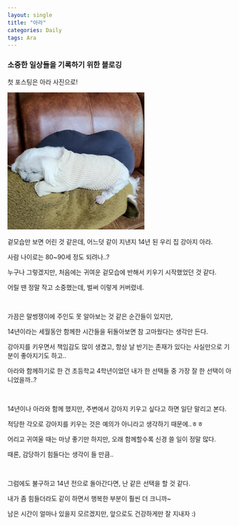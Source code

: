```yaml
---
layout: single
title: "아라"
categories: Daily
tags: Ara
---
```


### 소중한 일상들을 기록하기 위한 블로깅

첫 포스팅은 아라 사진으로!

<img src="/images/2022-05-08-daily-1/ara.jpeg" alt="ara" style="zoom:30%;" />

겉모습만 보면 어린 것 같은데, 어느덧 같이 지낸지 14년 된 우리 집 강아지 아라.

사람 나이로는 80~90세 정도 되려나..?

누구나 그렇겠지만, 처음에는 귀여운 겉모습에 반해서 키우기 시작했었던 것 같다.

어릴 땐 정말 작고 소중했는데, 벌써 이렇게 커버렸네.

<br/>

가끔은 말썽쟁이에 주인도 못 알아보는 것 같은 순간들이 있지만,

14년이라는 세월동안 함께한 시간들을 뒤돌아보면 참 고마웠다는 생각만 든다.

강아지를 키우면서 책임감도 많이 생겼고, 항상 날 반기는 존재가 있다는 사실만으로 기분이 좋아지기도 하고..

아라와 함께하기로 한 건 초등학교 4학년이었던 내가 한 선택들 중 가장 잘 한 선택이 아니었을까..?

<br/>

14년이나 아라와 함께 했지만, 주변에서 강아지 키우고 싶다고 하면 일단 말리고 본다.

적당한 각오로 강아지를 키우는 것은 예의가 아니라고 생각하기 때문에..ㅎㅎ

어리고 귀여울 때는 마냥 좋기만 하지만, 오래 함께할수록 신경 쓸 일이 정말 많다.

때론, 감당하기 힘들다는 생각이 들 만큼..

<br/>

그럼에도 불구하고 14년 전으로 돌아간다면, 난 같은 선택을 할 것 같다.

내가 좀 힘들더라도 같이 하면서 행복한 부분이 훨씬 더 크니까~

남은 시간이 얼마나 있을지 모르겠지만, 앞으로도 건강하게만 잘 지내자 :)
